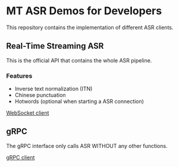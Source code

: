 # MT ASR Demos for Developers

This repository contains the implementation of different ASR clients.

## Real-Time Streaming ASR

This is the official API that contains the whole ASR pipeline.

### Features

* Inverse text normalization (ITN)
* Chinese punctuation
* Hotwords (optional when starting a ASR connection)

[WebSocket client](https://github.com/yiliu-mt/mtasr_examples/tree/main/realtime_streaming_asr)


## gRPC

The gRPC interface only calls ASR WITHOUT any other functions.

[gRPC client](https://github.com/yiliu-mt/mtasr_examples/tree/main/grpc)
